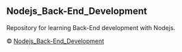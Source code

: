 ## Nodejs_Back-End_Development
Repository for learning Back-End development with Nodejs.

&copy; [Nodejs_Back-End_Development](https://github.com/muhdibee/Nodejs_Back-End_Development)
